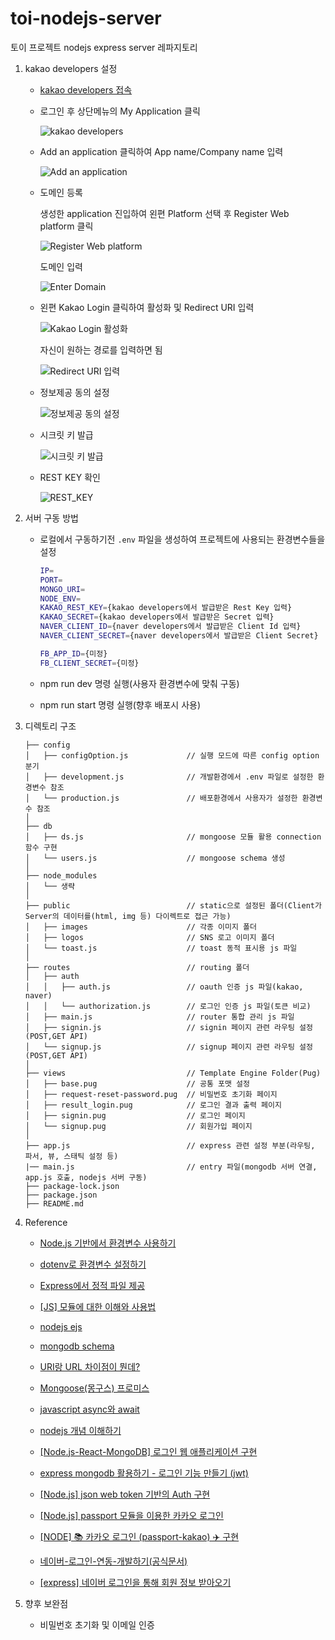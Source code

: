 # toi-nodejs-server
토이 프로젝트 nodejs express server 레파지토리

1.  kakao developers 설정

    -   [kakao developers 접속](https://developers.kakao.com/)

    -   로그인 후 상단메뉴의 My Application 클릭

        ![kakao developers](https://user-images.githubusercontent.com/97032125/173851056-ef2de26e-12d9-477e-bbd1-4aa7ba8f5acc.png)

    -   Add an application 클릭하여 App name/Company name 입력

        ![Add an application](https://user-images.githubusercontent.com/97032125/173851925-d8bd21cd-c106-434f-9934-d1079352f18b.png)

    -   도메인 등록

        생성한 application 진입하여 왼편 Platform 선택 후 Register Web platform 클릭

        ![Register Web platform](https://user-images.githubusercontent.com/97032125/173852447-6cb45287-08a8-4571-b979-5f9ce099b39d.png)

        도메인 입력

        ![Enter Domain](https://user-images.githubusercontent.com/97032125/173853687-e52b049e-40c6-4494-aaa9-71343f48ee8e.png)

    -   왼편 Kakao Login 클릭하여 활성화 및 Redirect URI 입력

        ![Kakao Login 활성화](https://user-images.githubusercontent.com/97032125/173855034-21cf2794-3869-4deb-851b-9b2f7ee97785.png)

        자신이 원하는 경로를 입력하면 됨

        ![Redirect URI 입력](https://user-images.githubusercontent.com/97032125/173855619-3f8b853b-27ee-4cf8-aac3-bb694ecb8609.png)

    -   정보제공 동의 설정

        ![정보제공 동의 설정](https://user-images.githubusercontent.com/97032125/173857164-36db68d2-d4a2-4881-9751-eeef728a200d.png)

    -   시크릿 키 발급

        ![시크릿 키 발급](https://user-images.githubusercontent.com/97032125/173857584-09ee7e92-dc44-41df-9cee-260e29e84572.png)

    -   REST KEY 확인

        ![REST_KEY](https://user-images.githubusercontent.com/97032125/173860162-1a049643-439c-48d5-9078-56af719dd7a0.png)

2.  서버 구동 방법

    -   로컬에서 구동하기전 `.env` 파일을 생성하여 프로젝트에 사용되는 환경변수들을 설정

        ```bash
        IP=
        PORT=
        MONGO_URI=
        NODE_ENV=
        KAKAO_REST_KEY={kakao developers에서 발급받은 Rest Key 입력}
        KAKAO_SECRET={kakao developers에서 발급받은 Secret 입력}
        NAVER_CLIENT_ID={naver developers에서 발급받은 Client Id 입력}
        NAVER_CLIENT_SECRET={naver developers에서 발급받은 Client Secret}

        FB_APP_ID={미정}
        FB_CLIENT_SECRET={미정}
        ```

    -   npm run dev 명령 실행(사용자 환경변수에 맞춰 구동)

    -   npm run start 명령 실행(향후 배포시 사용)

3.  디렉토리 구조

    ```
    ├── config
    │   ├── configOption.js             // 실행 모드에 따른 config option 분기
    │   ├── development.js              // 개발환경에서 .env 파일로 설정한 환경변수 참조
    │   └── production.js               // 배포환경에서 사용자가 설정한 환경변수 참조
    │ 
    ├── db
    │   ├── ds.js                       // mongoose 모듈 활용 connection 함수 구현
    │   └── users.js                    // mongoose schema 생성
    │ 
    ├── node_modules
    │   └── 생략
    │ 
    ├── public                          // static으로 설정된 폴더(Client가 Server의 데이터를(html, img 등) 다이렉트로 접근 가능)
    │   ├── images                      // 각종 이미지 폴더
    │   ├── logos                       // SNS 로고 이미지 폴더
    │   └── toast.js                    // toast 동적 표시용 js 파일
    │ 
    ├── routes                          // routing 폴더
    │   ├── auth               
    │   │   ├── auth.js                 // oauth 인증 js 파일(kakao, naver)
    │   │   └── authorization.js        // 로그인 인증 js 파일(토큰 비교)
    │   ├── main.js                     // router 통합 관리 js 파일 
    │   ├── signin.js                   // signin 페이지 관련 라우팅 설정(POST,GET API)
    │   └── signup.js                   // signup 페이지 관련 라우팅 설정(POST,GET API)
    │ 
    ├── views                           // Template Engine Folder(Pug)
    │   ├── base.pug                    // 공통 포맷 설정
    │   ├── request-reset-password.pug  // 비밀번호 초기화 페이지
    │   ├── result_login.pug            // 로그인 결과 출력 페이지
    │   ├── signin.pug                  // 로그인 페이지
    │   └── signup.pug                  // 회원가입 페이지
    │ 
    ├── app.js                          // express 관련 설정 부분(라우팅, 파서, 뷰, 스태틱 설정 등)
    |── main.js                         // entry 파일(mongodb 서버 연결, app.js 호출, nodejs 서버 구동)
    ├── package-lock.json       
    ├── package.json
    ├── README.md
    ``` 

4. Reference

    -   [Node.js 기반에서 환경변수 사용하기](https://velog.io/@public_danuel/process-env-on-node-js)

    -   [dotenv로 환경변수 설정하기](https://velog.io/@iamhayoung/dotenv%EB%9E%80-Node.jsExpress%EC%97%90%EC%84%9C-dotenv%EB%A1%9C-%ED%99%98%EA%B2%BD%EB%B3%80%EC%88%98-%EC%84%A4%EC%A0%95%ED%95%98%EA%B8%B0)

    -   [Express에서 정적 파일 제공](https://expressjs.com/ko/starter/static-files.html)

    -   [[JS] 모듈에 대한 이해와 사용법](https://baeharam.netlify.app/posts/javascript/module)
    
    -   [nodejs ejs](https://devkingdom.tistory.com/81)

    -   [mongodb schema](https://www.zerocho.com/category/MongoDB/post/59a1870210b942001853e250)

    -   [URI랑 URL 차이점이 뭔데?](https://www.charlezz.com/?p=44767)

    -   [Mongoose(몽구스) 프로미스](https://www.zerocho.com/category/MongoDB/post/59b6228e92f5830019d41ac4)

    -   [javascript async와 await](https://joshua1988.github.io/web-development/javascript/js-async-await/)

    -   [nodejs 개념 이해하기](https://hanamon.kr/nodejs-%EA%B0%9C%EB%85%90-%EC%9D%B4%ED%95%B4%ED%95%98%EA%B8%B0/)

    -   [[Node.js-React-MongoDB] 로그인 웹 애플리케이션 구현](https://gaga-kim.tistory.com/entry/Nodejs-React-MongoDB-%EB%A1%9C%EA%B7%B8%EC%9D%B8-%EC%9B%B9-%EC%95%A0%ED%94%8C%EB%A6%AC%EC%BC%80%EC%9D%B4%EC%85%98-%EA%B5%AC%ED%98%84)

    -   [express mongodb 활용하기 - 로그인 기능 만들기 (jwt)](https://loy124.tistory.com/246)

    -   [[Node.js] json web token 기반의 Auth 구현](https://donggoolosori.github.io/2020/12/15/jwt/)

    -   [[Node.js] passport 모듈을 이용한 카카오 로그인](https://sangminlog.tistory.com/entry/kakao-login)

    -   [[NODE] 📚 카카오 로그인 (passport-kakao) ✈️ 구현](https://inpa.tistory.com/entry/NODE-%F0%9F%93%9A-%EC%B9%B4%EC%B9%B4%EC%98%A4-%EB%A1%9C%EA%B7%B8%EC%9D%B8-Passport-%EA%B5%AC%ED%98%84)

    -   [네이버-로그인-연동-개발하기(공식문서)](https://developers.naver.com/docs/login/devguide/devguide.md#3-4-%EB%84%A4%EC%9D%B4%EB%B2%84-%EB%A1%9C%EA%B7%B8%EC%9D%B8-%EC%97%B0%EB%8F%99-%EA%B0%9C%EB%B0%9C%ED%95%98%EA%B8%B0)

    -   [[express] 네이버 로그인을 통해 회원 정보 받아오기](https://velog.io/@dldmswjd322/node.js-%EB%84%A4%EC%9D%B4%EB%B2%84-%EB%A1%9C%EA%B7%B8%EC%9D%B8%EC%9D%84-%ED%86%B5%ED%95%B4-%ED%9A%8C%EC%9B%90-%EC%A0%95%EB%B3%B4-%EB%B0%9B%EC%95%84%EC%98%A4%EA%B8%B0)

5. 향후 보완점

    -   비밀번호 초기화 및 이메일 인증
